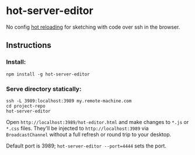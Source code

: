 # hot-server-editor

No config [hot reloading](https://roadtolarissa.com/hot-reload/) for sketching with code over ssh in the browser. 

## Instructions 

### Install: 

`npm install -g hot-server-editor`

### Serve directory statically:

```
ssh -L 3989:localhost:3989 my.remote-machine.com
cd project-repo
hot-server-editor
```

Open `http://localhost:3989/hot-editor.html` and make changes to `*.js` or `*.css` files. They'll be injected to `http://localhost:3989` via `BroadcastChannel` without a full refresh or round trip to your desktop.

Default port is 3989; `hot-server-editor --port=4444` sets the port.
